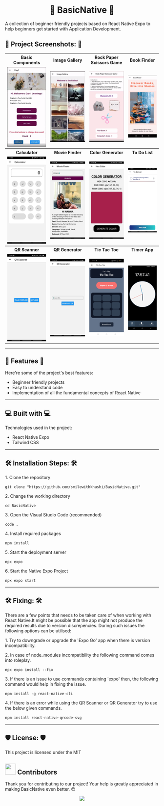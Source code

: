 <h1 align="center" id="title"> 📲 BasicNative 📲</h1>

<p id="description">A collection of beginner friendly projects based on React Native Expo to help beginners get started with Application Development.</p>

<h2>📸 Project Screenshots: 📸</h2>

<table>
  <tr>
    <th>Basic Components</th>
    <th>Image Gallery</th>
    <th>Rock Paper Scissors Game</th>
    <th>Book Finder</th>
   
  </tr>
  <tr>
    <td> <img src="https://github.com/smilewithkhushi/BasicNative/blob/master/output/BasicScreen_Preview.png" width=250> </td>
    <td> <img src="https://github.com/smilewithkhushi/BasicNative/blob/master/output/Gallery_Preview.png" width=250> </td>
    <td> <img src="https://github.com/smilewithkhushi/BasicNative/blob/master/output/rockPaperScissors_Preview.png" width=250></td>
    <td> <img src="https://github.com/smilewithkhushi/BasicNative/blob/master/output/BookFinder_Preview.png" width=250> </td>
  </tr>
  <tr>
 <th>Calculator</th>
    <th>Movie Finder</th>
    <th>Color Generator</th>
    <th>To Do List</th>
  </tr>

<td><img src="./output/calculator.jpg" width=250></td>
    <td><img src="./output/movie_finder.jpg" width=250></td>
    <td><img src="./output/color_generator.jpg" width=250></td>
    <td><img src="./output/to_do_list.jpg" width=250></td>
    </tr>
<tr>
    <th>QR Scanner</th>
    <th>QR Generator</th>
    <th>Tic Tac Toe</th>
    <th>Timer App</th>
    </tr>
  <tr>
    <tr>
    <td><img src="./output/qr_scanner.jpg" width=250></td>
    <td><img src="./output/qr_generator.jpg" width=250></td>
    <td><img src="./output/TicTacToe.jpg" width=250></td>
    <td><img src="./output/Timer App (6).jpg" width=250></td>
  </tr>
</table>

<hr>

<h2>🧐 Features 🧐</h2>

Here're some of the project's best features:

- Beginner friendly projects
- Easy to understand code
- Implementation of all the fundamental concepts of React Native

<hr>
  
<h2>💻 Built with 💻</h2>

Technologies used in the project:

- React Native Expo
- Tailwind CSS

<hr>

<h2>🛠️ Installation Steps: 🛠️</h2>

<p>1. Clone the repository</p>

```
git clone "https://github.com/smilewithkhushi/BasicNative.git"
```

<p>2. Change the working directory</p>

```
cd BasicNative
```

<p>3. Open the Visual Studio Code (recommended)</p>

```
code .
```

<p>4. Install required packages</p>

```
npm install
```

<p>5. Start the deployment server</p>

```
npx expo
```

<p>6. Start the Native Expo Project</p>

```
npx expo start
```

<hr>

<h2>🛠️ Fixing: 🛠️</h2>

<p>There are a few points that needs to be taken care of when working with React Native.It might be possible that the app might not produce the required results due to version discrepencies. During such issues the following options can be utilised: </p>
<p>1. Try to downgrade or upgrade the 'Expo Go' app when there is version incompatibility.</p>
<p>2. In case of node_modules incompatibility the following command comes into roleplay.</p>

```
npx expo install --fix
```

<p>3. If there is an issue to use commands containing 'expo' then, the following command would help in fixing the issue.</p>

```
npm install -g react-native-cli
```

<p>4. If there is an error while using the QR Scanner or QR Generator try to use the below given commands.</p>

```
npm install react-native-qrcode-svg
```

<hr>
  
<h2>🛡️ License: 🛡️ </h2>

This project is licensed under the MIT

<!-- Cotributors -->
<div>
  <h2><img src="https://fonts.gstatic.com/s/e/notoemoji/latest/1f497/512.webp" width="35" height="35"> Contributors</h2>
</div>

Thank you for contributing to our project! Your help is greatly appreciated in making BasicNative even better. 😊

<center>
<a href="https://github.com/smilewithkhushi/BasicNative/graphs/contributors">
  <img src="https://contrib.rocks/image?repo=smilewithkhushi/BasicNative" />
</a>
</center>
